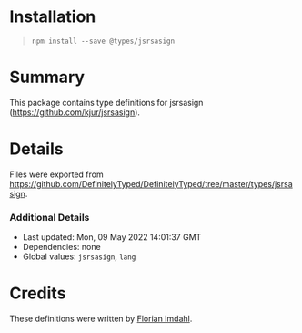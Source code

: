 # Installation
> `npm install --save @types/jsrsasign`

# Summary
This package contains type definitions for jsrsasign (https://github.com/kjur/jsrsasign).

# Details
Files were exported from https://github.com/DefinitelyTyped/DefinitelyTyped/tree/master/types/jsrsasign.

### Additional Details
 * Last updated: Mon, 09 May 2022 14:01:37 GMT
 * Dependencies: none
 * Global values: `jsrsasign`, `lang`

# Credits
These definitions were written by [Florian Imdahl](https://github.com/ffflorian).
